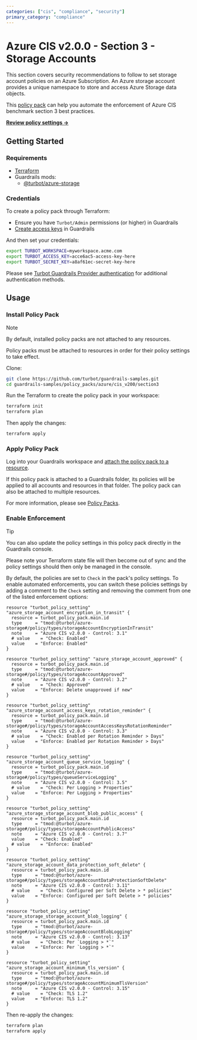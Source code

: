 ```yaml
---
categories: ["cis", "compliance", "security"]
primary_category: "compliance"
---
```


# Azure CIS v2.0.0 - Section 3 - Storage Accounts

This section covers security recommendations to follow to set storage account policies on an Azure Subscription. An Azure storage account provides a unique namespace to store and access Azure Storage data objects.

This [policy pack](https://turbot.com/guardrails/docs/concepts/policy-packs) can help you automate the enforcement of Azure CIS benchmark section 3 best practices.

**[Review policy settings →](https://hub.guardrails.turbot.com/policy-packs/azure_cis_v200_section3/settings)**

## Getting Started

### Requirements

- [Terraform](https://developer.hashicorp.com/terraform/install)
- Guardrails mods:
  - [@turbot/azure-storage](https://hub.guardrails.turbot.com/mods/azure/mods/azure-storage)

### Credentials

To create a policy pack through Terraform:

- Ensure you have `Turbot/Admin` permissions (or higher) in Guardrails
- [Create access keys](https://turbot.com/guardrails/docs/guides/iam/access-keys#generate-a-new-guardrails-api-access-key) in Guardrails

And then set your credentials:

```sh
export TURBOT_WORKSPACE=myworkspace.acme.com
export TURBOT_ACCESS_KEY=acce6ac5-access-key-here
export TURBOT_SECRET_KEY=a8af61ec-secret-key-here
```

Please see [Turbot Guardrails Provider authentication](https://registry.terraform.io/providers/turbot/turbot/latest/docs#authentication) for additional authentication methods.

## Usage

### Install Policy Pack

> [!NOTE]
> By default, installed policy packs are not attached to any resources.
>
> Policy packs must be attached to resources in order for their policy settings to take effect.

Clone:

```sh
git clone https://github.com/turbot/guardrails-samples.git
cd guardrails-samples/policy_packs/azure/cis_v200/section3
```

Run the Terraform to create the policy pack in your workspace:

```sh
terraform init
terraform plan
```

Then apply the changes:

```sh
terraform apply
```

### Apply Policy Pack

Log into your Guardrails workspace and [attach the policy pack to a resource](https://turbot.com/guardrails/docs/guides/policy-packs#attach-a-policy-pack-to-a-resource).

If this policy pack is attached to a Guardrails folder, its policies will be applied to all accounts and resources in that folder. The policy pack can also be attached to multiple resources.

For more information, please see [Policy Packs](https://turbot.com/guardrails/docs/concepts/policy-packs).

### Enable Enforcement

> [!TIP]
> You can also update the policy settings in this policy pack directly in the Guardrails console.
>
> Please note your Terraform state file will then become out of sync and the policy settings should then only be managed in the console.

By default, the policies are set to `Check` in the pack's policy settings. To enable automated enforcements, you can switch these policies settings by adding a comment to the `Check` setting and removing the comment from one of the listed enforcement options:

```hcl
resource "turbot_policy_setting" "azure_storage_account_encryption_in_transit" {
  resource = turbot_policy_pack.main.id
  type     = "tmod:@turbot/azure-storage#/policy/types/storageAccountEncryptionInTransit"
  note     = "Azure CIS v2.0.0 - Control: 3.1"
  # value    = "Check: Enabled"
  value    = "Enforce: Enabled"
}

resource "turbot_policy_setting" "azure_storage_account_approved" {
  resource = turbot_policy_pack.main.id
  type     = "tmod:@turbot/azure-storage#/policy/types/storageAccountApproved"
  note     = "Azure CIS v2.0.0 - Control: 3.2"
  # value    = "Check: Approved"
  value    = "Enforce: Delete unapproved if new"
}

resource "turbot_policy_setting" "azure_storage_account_access_keys_rotation_reminder" {
  resource = turbot_policy_pack.main.id
  type     = "tmod:@turbot/azure-storage#/policy/types/storageAccountAccessKeysRotationReminder"
  note     = "Azure CIS v2.0.0 - Control: 3.3"
  # value    = "Check: Enabled per Rotation Reminder > Days"
  value    = "Enforce: Enabled per Rotation Reminder > Days"
}

resource "turbot_policy_setting" "azure_storage_account_queue_service_logging" {
  resource = turbot_policy_pack.main.id
  type     = "tmod:@turbot/azure-storage#/policy/types/queueServiceLogging"
  note     = "Azure CIS v2.0.0 - Control: 3.5"
  # value    = "Check: Per Logging > Properties"
  value    = "Enforce: Per Logging > Properties"
}

resource "turbot_policy_setting" "azure_storage_storage_account_blob_public_access" {
  resource = turbot_policy_pack.main.id
  type     = "tmod:@turbot/azure-storage#/policy/types/storageAccountPublicAccess"
  note     = "Azure CIS v2.0.0 - Control: 3.7"
  value    = "Check: Enabled"
  # value    = "Enforce: Enabled"
}

resource "turbot_policy_setting" "azure_storage_account_data_protection_soft_delete" {
  resource = turbot_policy_pack.main.id
  type     = "tmod:@turbot/azure-storage#/policy/types/storageAccountDataProtectionSoftDelete"
  note     = "Azure CIS v2.0.0 - Control: 3.11"
  # value    = "Check: Configured per Soft Delete > * policies"
  value    = "Enforce: Configured per Soft Delete > * policies"
}

resource "turbot_policy_setting" "azure_storage_storage_account_blob_logging" {
  resource = turbot_policy_pack.main.id
  type     = "tmod:@turbot/azure-storage#/policy/types/storageAccountBlobLogging"
  note     = "Azure CIS v2.0.0 - Control: 3.13"
  # value    = "Check: Per `Logging > *`"
  value    = "Enforce: Per `Logging > *`"
}

resource "turbot_policy_setting" "azure_storage_account_minimum_tls_version" {
  resource = turbot_policy_pack.main.id
  type     = "tmod:@turbot/azure-storage#/policy/types/storageAccountMinimumTlsVersion"
  note     = "Azure CIS v2.0.0 - Control: 3.15"
  # value    = "Check: TLS 1.2"
  value    = "Enforce: TLS 1.2"
}
```

Then re-apply the changes:

```sh
terraform plan
terraform apply
```

